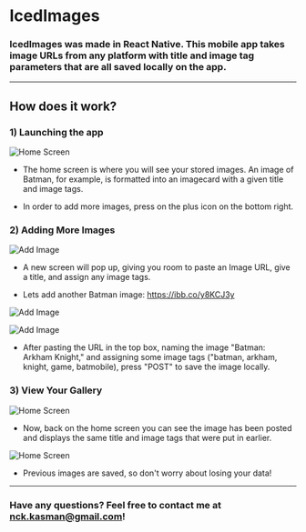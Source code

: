 # IcedImages

### IcedImages was made in **React Native**. This mobile app takes image URLs from any platform with title and image tag parameters that are all saved locally on the app.

---

## How does it work?

### 1) Launching the app

![Home Screen](https://i.ibb.co/HHthzBM/unknown.png)

* The home screen is where you will see your stored images. An image of Batman, for example, is formatted into an imagecard with a given title and image tags.

* In order to add more images, press on the plus icon on the bottom right.

### 2) Adding More Images

![Add Image](https://i.ibb.co/ypmYYbN/unknown.png)

* A new screen will pop up, giving you room to paste an Image URL, give a title, and assign any image tags.

* Lets add another Batman image: https://ibb.co/y8KCJ3y

![Add Image](https://i.ibb.co/NLfqz4j/Diesel-productv2-batman-arkham-knight-EGS-WB-Batman-Arkham-Knight-G1-1920x1080-19-0911-1920x1080-1d6.jpg)

![Add Image](https://i.ibb.co/cyPR3Lr/unknown.png)

* After pasting the URL in the top box, naming the image "Batman: Arkham Knight," and assigning some image tags ("batman, arkham, knight, game, batmobile), press "POST" to save the image locally.

### 3) View Your Gallery

![Home Screen](https://i.ibb.co/nrpycsf/unknown.png)

* Now, back on the home screen you can see the image has been posted and displays the same title and image tags that were put in earlier.

![Home Screen](https://i.ibb.co/hZQ3s22/unknown.png)

* Previous images are saved, so don't worry about losing your data!

---

### Have any questions? Feel free to contact me at nck.kasman@gmail.com!
